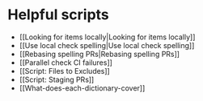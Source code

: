 # Helpful scripts

* [[Looking for items locally|Looking for items locally]]
* [[Use local check spelling|Use local check spelling]]
* [[Rebasing spelling PRs|Rebasing spelling PRs]]
* [[Parallel check CI failures]]
* [[Script: Files to Excludes]]
* [[Script: Staging PRs]]
* [[What-does-each-dictionary-cover]]